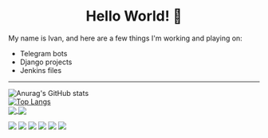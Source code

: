 <h1 align="center">Hello World! 👋  </h1>

<p>My name is Ivan, and here are a few things I'm working and playing on:</p>

<ul>
  <li>Telegram bots</li>
  <li>Django projects</li>
  <li>Jenkins files</li>
</ul>

<hr>

![Anurag's GitHub stats](https://github-readme-stats.vercel.app/api?username=IvanRezv&show_icons=true&theme=dracula)<br>
[![Top Langs](https://github-readme-stats.vercel.app/api/top-langs/?username=IvanRezv&layout=compact)](https://github.com/anuraghazra/github-readme-stats)<br>
<a href="https://github.com/IvanRezv/Telegram_bot_garage_1">
  <img align="center" src="https://github-readme-stats.vercel.app/api/pin/?username=IvanRezv&repo=Telegram_bot_garage_1" />
</a>
<a href="https://github.com/IvanRezv/PythonPopularAlogoritms">
  <img align="center" src="https://github-readme-stats.vercel.app/api/pin/?username=IvanRezv&repo=PythonPopularAlogoritms" />
</a>

![](https://img.shields.io/badge/VCS-Gitea-informational?style=flat&logo=<LOGO_NAME>&logoColor=white&color=2bbc8a)
![](https://img.shields.io/badge/Lang-Python-informational?style=flat&logo=<LOGO_NAME>&logoColor=white&color=2bbc8a)
![](https://img.shields.io/badge/Framework-Django-informational?style=flat&logo=<LOGO_NAME>&logoColor=white&color=2bbc8a)
![](https://img.shields.io/badge/Container-Docker-informational?style=flat&logo=data:image/svg%2bxml;base64,<BASE64_DATA>)
![](https://img.shields.io/badge/CI/CD-Jenkins-informational?style=flat&logo=data:image/svg%2bxml;base64,<BASE64_DATA>)
![](https://img.shields.io/badge/VPS-AWS-informational?style=flat&logo=data:image/svg%2bxml;base64,<BASE64_DATA>)



